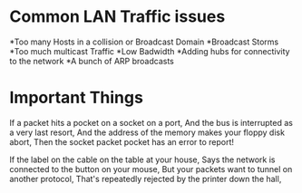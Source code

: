 # Common LAN Traffic issues
*Too many Hosts in a collision or Broadcast Domain
*Broadcast Storms
*Too much multicast Traffic
*Low Badwidth
*Adding hubs for connectivity to the network
*A bunch of ARP broadcasts

# Important Things

If a packet hits a pocket on a socket on a port,
And the bus is interrupted as a very last resort, 
And the address of the memory makes your floppy disk abort, 
Then the socket packet pocket has an error to report!

If the label on the cable on the table at your house, 
Says the network is connected to the button on your mouse, 
But your packets want to tunnel on another protocol, 
That's repeatedly rejected by the printer down the hall,
